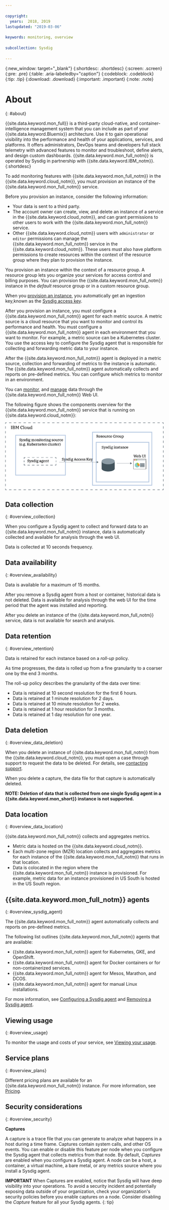 ```yaml
---

copyright:
  years:  2018, 2019
lastupdated: "2019-03-06"

keywords: monitoring, overview

subcollection: Sysdig

---
```


{:new_window: target="_blank"}
{:shortdesc: .shortdesc}
{:screen: .screen}
{:pre: .pre}
{:table: .aria-labeledby="caption"}
{:codeblock: .codeblock}
{:tip: .tip}
{:download: .download}
{:important: .important}
{:note: .note}


# About
{: #about}

{{site.data.keyword.mon_full}} is a third-party cloud-native, and container-intelligence management system that you can include as part of your {{site.data.keyword.Bluemix}} architecture. Use it to gain operational visibility into the performance and health of your applications, services, and platforms. It offers administrators, DevOps teams and developers full stack telemetry with advanced features to monitor and troubleshoot, define alerts, and design custom dashboards. {{site.data.keyword.mon_full_notm}} is operated by Sysdig in partnership with {{site.data.keyword.IBM_notm}}.
{:shortdesc}


To add monitoring features with {{site.data.keyword.mon_full_notm}} in the {{site.data.keyword.cloud_notm}}, you must provision an instance of the {{site.data.keyword.mon_full_notm}} service.

Before you provision an instance, consider the following information:

* Your data is sent to a third party.
* The account owner can create, view, and delete an instance of a service in the {{site.data.keyword.cloud_notm}}, and can grant permissions to other users to work with the {{site.data.keyword.mon_full_notm}} service.
* Other {{site.data.keyword.cloud_notm}} users with `administrator` or `editor` permissions can manage the {{site.data.keyword.mon_full_notm}} service in the {{site.data.keyword.cloud_notm}}. These users must also have platform permissions to create resources within the context of the resource group where they plan to provision the instance.

You provision an instance within the context of a resource group. A resource group lets you organize your services for access control and billing purposes. You can provision the {{site.data.keyword.mon_full_notm}} instance in the *default* resource group or in a custom resource group.

When you [provision an instance](/docs/services/Monitoring-with-Sysdig?topic=Sysdig-provision#provision), you automatically get an ingestion key,known as the [Sysdig access key](/docs/services/Monitoring-with-Sysdig?topic=Sysdig-access_key#access_key).

After you provision an instance, you must configure a {{site.data.keyword.mon_full_notm}} agent for each metric source. A metric source is a cloud resource that you want to monitor and control its performance and health. You must configure a {{site.data.keyword.mon_full_notm}} agent in each environment that you want to monitor. For example, a metric source can be a Kubernetes cluster. You use the access key to configure the Sysdig agent that is responsible for collecting and forwarding metric data to your instance.

After the {{site.data.keyword.mon_full_notm}} agent is deployed in a metric source, collection and forwarding of metrics to the instance is automatic. The {{site.data.keyword.mon_full_notm}} agent automatically collects and reports on pre-defined metrics. You can configure which metrics to monitor in an environment.

You can [monitor](/docs/services/Monitoring-with-Sysdig?topic=Sysdig-monitoring#monitoring), and [manage](/docs/services/Monitoring-with-Sysdig?topic=Sysdig-manage#manage)  data through the {{site.data.keyword.mon_full_notm}} Web UI.  

The following figure shows the components overview for the {{site.data.keyword.mon_full_notm}} service that is running on {{site.data.keyword.cloud_notm}}:

![{{site.data.keyword.mon_full_notm}} component overview on the {{site.data.keyword.cloud_notm}}](images/components.png "{{site.data.keyword.mon_full_notm}} component overview on the {{site.data.keyword.cloud_notm}}")



## Data collection
{: #overview_collection}

When you configure a Sysdig agent to collect and forward data to an {{site.data.keyword.mon_full_notm}} instance, data is automatically collected and available for analysis through the web UI.

Data is collected at 10 seconds frequency. 

## Data availability
{: #overview_availability}

Data is available for a maximum of 15 months.

After you remove a Sysdig agent from a host or container, historical data is not deleted. Data is available for analysis through the web UI for the time period that the agent was installed and reporting.

After you delete an instance of the {{site.data.keyword.mon_full_notm}} service, data is not available for search and analysis.



## Data retention
{: #overview_retention}

Data is retained for each instance based on a *roll-up* policy.

As time progresses, the data is rolled up from a fine granularity to a coarser one by the end 3 months.

The roll-up policy describes the granularity of the data over time:

* Data is retained at 10 second resolution for the first 6 hours.
* Data is retained at 1 minute resolution for 2 days.
* Data is retained at 10 minute resolution for 2 weeks.
* Data is retained at 1 hour resolution for 3 months.
* Data is retained at 1 day resolution for one year.

## Data deletion
{: #overview_data_deletion}

When you delete an instance of {{site.data.keyword.mon_full_notm}} from the {{site.data.keyword.cloud_notm}}, you must open a case through support to request the data to be  deleted. For details, see [contacting support](/docs/services/Monitoring-with-Sysdig?topic=Sysdig-gettinghelp#gettinghelp).

When you delete a capture, the data file for that capture is automatically deleted.

**NOTE: Deletion of data that is collected from one single Sysdig agent in a {{site.data.keyword.mon_short}} instance is not supported.**



## Data location
{: #overview_data_location}

{{site.data.keyword.mon_full_notm}} collects and aggregates metrics. 

* Metric data is hosted on the {{site.data.keyword.cloud_notm}}.
* Each multi-zone region (MZR) location collects and aggregates metrics for each instance of the {{site.data.keyword.mon_full_notm}} that runs in that location.
* Data is colocated in the region where the {{site.data.keyword.mon_full_notm}} instance is provisioned. For example, metric data for an instance provisioned in US South is hosted in the US South region.



## {{site.data.keyword.mon_full_notm}} agents
{: #overview_sysdig_agent}

The {{site.data.keyword.mon_full_notm}} agent automatically collects and reports on pre-defined metrics. 

The following list outlines {{site.data.keyword.mon_full_notm}} agents that are available:

* {{site.data.keyword.mon_full_notm}} agent for Kubernetes, GKE, and OpenShift.
* {{site.data.keyword.mon_full_notm}} agent for Docker containers or for non-containerized services.
* {{site.data.keyword.mon_full_notm}} agent for Mesos, Marathon, and DCOS.
* {{site.data.keyword.mon_full_notm}} agent for manual Linux installations.

For more information, see [Configuring a Sysdig agent](/docs/services/Monitoring-with-Sysdig?topic=Sysdig-config_agent#config_agent) and [Removing a Sysdig agent](/docs/services/Monitoring-with-Sysdig?topic=Sysdig-remove#remove).


## Viewing usage
{: #overview_usage}

To monitor the usage and costs of your service, see [Viewing your usage](/docs/billing-usage/viewing_usage.html#viewingusage).


## Service plans
{: #overview_plans}

Different pricing plans are available for an {{site.data.keyword.mon_full_notm}} instance. For more information, see [Pricing](/docs/services/Monitoring-with-Sysdig?topic=Sysdig-pricing_plans#pricing_plans).


## Security considerations
{: #overview_security}

**Captures**

A capture is a trace file that you can generate to analyze what happens in a host during a time frame. Captures contain system calls, and other OS events. You can enable or disable this feature per node when you configure the Sysdig agent that collects metrics from that node. By default, *Captures* are enabled when you configure a Sysdig agent. A node can be a host, a container, a virtual machine, a bare metal, or any metrics source where you install a Sysdig agent.

**IMPORTANT** When Captures are enabled, notice that Sysdig will have deep visibility into your operations. To avoid a security incident and potentially exposing data outside of your organization, check your organization's security policies before you enable captures on a node. Consider disabling the *Capture* feature for all your Sysdig agents.
{: tip}

